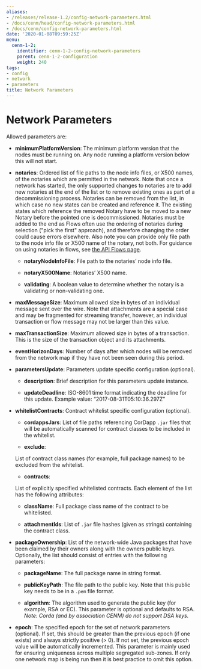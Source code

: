 ```yaml
---
aliases:
- /releases/release-1.2/config-network-parameters.html
- /docs/cenm/head/config-network-parameters.html
- /docs/cenm/config-network-parameters.html
date: '2020-01-08T09:59:25Z'
menu:
  cenm-1-2:
    identifier: cenm-1-2-config-network-parameters
    parent: cenm-1-2-configuration
    weight: 240
tags:
- config
- network
- parameters
title: Network Parameters
---
```



# Network Parameters

Allowed parameters are:


* **minimumPlatformVersion**:
The minimum platform version that the nodes must be running on. Any node running a platform version below this will
not start.


* **notaries**:
Ordered list of file paths to the node info files, or X500 names, of the notaries which are permitted in the
network. Note that once a network has started, the only supported changes to notaries
are to add new notaries at the end of the list or to remove existing ones as part of a decommissioning process.  Notaries can
be removed from the list, in which case no new states can be created and reference it. The existing states which reference
the removed Notary have to be moved to a new Notary before the pointed one is decommissioned. Notaries must be added
to the end as Flows often use the ordering of notaries during selection ("pick the first" approach),
and therefore changing the order could cause errors elsewhere.
Also note you can provide only file path to the node info file or X500 name of the notary, not both.
For guidance on using notaries in flows, see [the API Flows page](https://github.com/corda/corda-docs-portal/tree/main/content/en/archived-docs/corda-os/4.4/api-flows.md).

  * **notaryNodeInfoFile**:
  File path to the notaries’ node info file.

  * **notaryX500Name**:
  Notaries’ X500 name.

  * **validating**:
  A boolean value to determine whether the notary is a validating or non-validating one.


* **maxMessageSize**:
Maximum allowed size in bytes of an individual message sent over the wire. Note that attachments are
a special case and may be fragmented for streaming transfer, however, an individual transaction or flow message
may not be larger than this value.


* **maxTransactionSize**:
Maximum allowed size in bytes of a transaction. This is the size of the transaction object and its attachments.


* **eventHorizonDays**:
Number of days after which nodes will be removed from the network map if they have not been seen during this period.


* **parametersUpdate**:
Parameters update specific configuration (optional).

  * **description**:
  Brief description for this parameters update instance.

  * **updateDeadline**:
  ISO-8601 time format indicating the deadline for this update. Example value: “2017-08-31T05:10:36.297Z”


* **whitelistContracts**:
Contract whitelist specific configuration (optional).

  * **cordappsJars**:
  List of file paths referencing CorDapp `.jar` files that will be automatically scanned for contract classes to be included in the whitelist.

  * **exclude**:

  List of contract class names (for example, full package names) to be excluded from the whitelist.

  * **contracts**:

  List of explicitly specified whitelisted contracts. Each element of the list has the following attributes:

    * **className**:
    Full package class name of the contract to be whitelisted.

    * **attachmentIds**:
    List of `.jar` file hashes (given as strings) containing the contract class.


* **packageOwnership**:
List of the network-wide Java packages that have been claimed by their owners along with the owners
public keys. Optionally, the list should consist of entries with the following parameters:

  * **packageName**:
  The full package name in string format.

  * **publicKeyPath**:
  The file path to the public key. Note that this public key needs to be in a `.pem` file format.

  * **algorithm**:
  The algorithm used to generate the public key (for example, RSA or EC). This parameter is optional and defaults to RSA.
  *Note: Corda (and by association CENM) do not support DSA keys.*

* **epoch**:
The specified epoch for the set of network parameters (optional). If set, this should be greater than the
previous epoch (if one exists) and always strictly positive (> 0). If not set, the previous epoch value will be
automatically incremented. This parameter is mainly used for ensuring uniqueness across multiple segregated
sub-zones. If only one network map is being run then it is best practice to omit this option.
